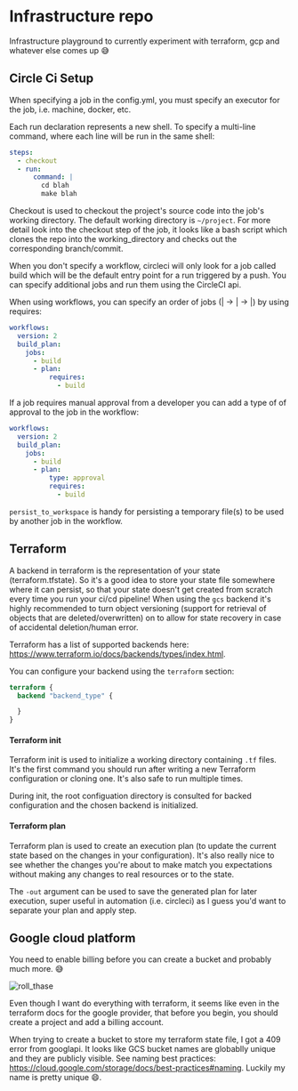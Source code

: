 # Infrastructure repo

Infrastructure playground to currently experiment with terraform, gcp and whatever else comes up :sweat_smile:

## Circle Ci Setup

When specifying a job in the config.yml, you must specify an executor for the job, i.e. machine, docker, etc.

Each run declaration represents a new shell. To specify a multi-line command, where each line will be run in the same shell:

```yml
steps:
  - checkout
  - run:
      command: |
        cd blah
        make blah
```

Checkout is used to checkout the project's source code into the job's working directory. The default working directory is `~/project`.
For more detail look into the checkout step of the job, it looks like a bash script which clones the repo into the working_directory and checks out the corresponding branch/commit.

When you don't specify a workflow, circleci will only look for a job called build which will be the default entry point for a run triggered by a push. You can specify additional jobs and run them using the CircleCI api.

When using workflows, you can specify an order of jobs (| -> | -> |) by using requires:

```yml
workflows:
  version: 2
  build_plan:
    jobs:
      - build
      - plan:
          requires:
            - build
```

If a job requires manual approval from a developer you can add a type of of approval to the job in the workflow:

```yml
workflows:
  version: 2
  build_plan:
    jobs:
      - build
      - plan:
          type: approval
          requires:
            - build
```

`persist_to_workspace` is handy for persisting a temporary file(s) to be used by another job in the workflow.

## Terraform

A backend in terraform is the representation of your state (terraform.tfstate). So it's a good idea to store your state file somewhere where it can persist, so that your state doesn't get created from scratch every time you run your ci/cd pipeline!
When using the `gcs` backend it's highly recommended to turn object versioning (support for retrieval of objects that are deleted/overwritten) on to allow for state recovery in case of accidental deletion/human error.

Terraform has a list of supported backends here: https://www.terraform.io/docs/backends/types/index.html.

You can configure your backend using the `terraform` section:

```terraform
terraform {
  backend "backend_type" {

  }
}
```

#### Terraform init

Terraform init is used to initialize a working directory containing `.tf` files.
It's the first command you should run after writing a new Terraform configuration or cloning one. It's also safe to run multiple times.

During init, the root configuation directory is consulted for backed configuration and the chosen backend is initialized.

#### Terraform plan

Terraform plan is used to create an execution plan (to update the current state based on the changes in your configuration).
It's also really nice to see whether the changes you're about to make match you expectations without making any changes to real resources or to the state.

The `-out` argument can be used to save the generated plan for later execution, super useful in automation (i.e. circleci) as I guess you'd want to separate your plan and apply step.

## Google cloud platform

You need to enable billing before you can create a bucket and probably much more. :sweat_smile:

![roll_thase](https://user-images.githubusercontent.com/22747985/78833336-9b1b8d80-79e4-11ea-9025-a44a2a6a558b.png)

Even though I want do everything with terraform,
it seems like even in the terraform docs for the google provider, that before you begin, you should create a project and add a billing account.

When trying to create a bucket to store my terraform state file, I got a 409 error from googlapi. It looks like GCS bucket names are globablly unique and they are publicly visible. See naming best practices: https://cloud.google.com/storage/docs/best-practices#naming. Luckily my name is pretty unique :smile:.
